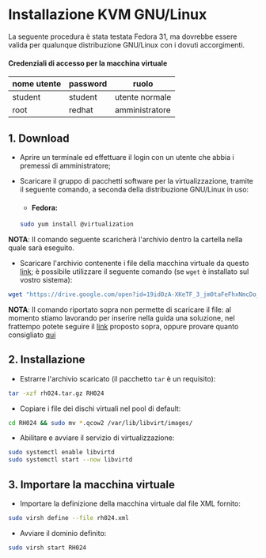 # Installazione KVM GNU/Linux

La seguente procedura è stata testata Fedora 31, ma dovrebbe essere valida per qualunque distribuzione GNU/Linux con i dovuti accorgimenti.

#### Credenziali di accesso per la macchina virtuale

| nome utente | password | ruolo |
|-|-|-|
| student | student | utente normale |
| root | redhat | amministratore |

## 1. Download

- Aprire un terminale ed effettuare il login con un utente che abbia i premessi di amministratore;

- Scaricare il gruppo di pacchetti software per la virtualizzazione, tramite il seguente comando, a seconda della distribuzione GNU/Linux in uso:

    - #### Fedora:
    ```bash
    sudo yum install @virtualization
    ```

**NOTA**: Il comando seguente scaricherà l'archivio dentro la cartella nella quale sarà eseguito.

- Scaricare l'archivio contenente i file della macchina virtuale da questo [link](https://drive.google.com/open?id=19id0zA-XKeTF_3_jm0taFeFhxNmcDo_N); è possibile utilizzare il seguente comando (se `wget` è installato sul vostro sistema):

```bash
wget "https://drive.google.com/open?id=19id0zA-XKeTF_3_jm0taFeFhxNmcDo_N" -O rh024.tar.gz
```

**NOTA**: Il comando riportato sopra non permette di scaricare il file: al momento stiamo lavorando per inserire nella guida una soluzione, nel frattempo potete seguire il [link](https://drive.google.com/open?id=19id0zA-XKeTF_3_jm0taFeFhxNmcDo_N) proposto sopra, oppure provare quanto consigliato [qui](https://github.com/extraordy/rh024/issues/6)

## 2. Installazione

- Estrarre l'archivio scaricato (il pacchetto `tar` è un requisito):

```bash
tar -xzf rh024.tar.gz RH024
```

- Copiare i file dei dischi virtuali nel pool di default:

```bash
cd RH024 && sudo mv *.qcow2 /var/lib/libvirt/images/
```

- Abilitare e avviare il servizio di virtualizzazione:

```bash
sudo systemctl enable libvirtd
sudo systemctl start --now libvirtd
```

## 3. Importare la macchina virtuale

- Importare la definizione della macchina virtuale dal file XML fornito:

```bash
sudo virsh define --file rh024.xml
```

- Avviare il dominio definito:
```bash
sudo virsh start RH024
```

